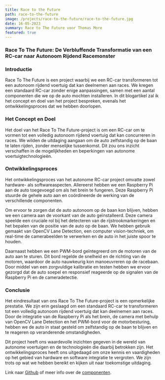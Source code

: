 ```yaml
---
title: Race to the Future
path: race-to-the-future
image: /projects/race-to-the-future/race-to-the-future.jpg
date: 16-05-2023
summary: Race to The Future voor Thomas More
featured: true
---
```

### Race To The Future: De Verbluffende Transformatie van een RC-car naar Autonoom Rijdend Racemonster


### Introductie
Race To The Future is een project waarbij we een RC-car transformeren tot een autonoom rijdend voertuig dat kan deelnemen aan races. We kregen een standaard RC-car zonder enige aanpassingen, samen met een aantal componenten die we op de auto mochten installeren. In dit blogartikel zal ik het concept en doel van het project bespreken, evenals het ontwikkelingsproces dat we hebben doorlopen.

### Het Concept en Doel
Het doel van het Race To The Future-project is om een RC-car om te vormen tot een volledig autonoom rijdend voertuig dat kan concurreren in races. We wilden de uitdaging aangaan om de auto zelfstandig op de baan te laten rijden, zonder menselijke tussenkomst. Dit zou ons inzicht verschaffen in de mogelijkheden en beperkingen van autonome voertuigtechnologieën.

### Ontwikkelingsproces
Het ontwikkelingsproces van het autonome RC-car project omvatte zowel hardware- als softwareaspecten. Allereerst hebben we een Raspberry Pi aan de auto toegevoegd om als het brein te fungeren. Deze Raspberry Pi stuurde de gehele auto aan en coördineerde de werking van de verschillende componenten.

Om ervoor te zorgen dat de auto autonoom op de baan kon blijven, hebben we een camera aan de voorkant van de auto geïnstalleerd. Deze camera speelde een cruciale rol bij het detecteren van de rijstrookmarkeringen en het bepalen van de positie van de auto op de baan. We hebben gebruik gemaakt van OpenCV Lane Detection, een computer vision-techniek, om real-time de camerabeelden te verwerken en de auto in het juiste spoor te houden.

Daarnaast hebben we een PWM-bord geïntegreerd om de motoren van de auto aan te sturen. Dit bord regelde de snelheid en de richting van de motoren, waardoor de auto nauwkeurig kon manoeuvreren op de racebaan. Door middel van een zorgvuldige kalibratie en testen hebben we ervoor gezorgd dat de auto soepel en responsief reageerde op de signalen van de Raspberry Pi en de cameradetectie.

### Conclusie
Het eindresultaat van ons Race To The Future-project is een opmerkelijke prestatie. We zijn erin geslaagd om een standaard RC-car te transformeren tot een volledig autonoom rijdend voertuig dat kan deelnemen aan races. Door de integratie van de Raspberry Pi als het brein, de camera met behulp van OpenCV Lane Detection en het PWM-bord voor de motorbesturing, hebben we de auto in staat gesteld om zelfstandig op de baan te blijven en te reageren op veranderende omstandigheden.

Dit project heeft ons waardevolle inzichten gegeven in de wereld van autonome voertuigen en de technologieën die daarbij betrokken zijn. Het ontwikkelingsproces heeft ons uitgedaagd om onze kennis en vaardigheden op het gebied van hardware en software integratie te vergroten. We zijn trots op wat we hebben bereikt en kijken uit naar toekomstige uitdaging.

Link naar [Github](https://github.com/Thomas-More-Digital-Innovation/2223-DI-005-Race-To-The-Future) of meer info over de [componenten](https://github.com/Thomas-More-Digital-Innovation/2223-DI-005-Race-To-The-Future/wiki).